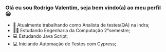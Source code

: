 ### Olá eu sou Rodrigo Valentim, seja bem vindo(a) ao meu perfil 😁


- 👜 Atualmente trabalhando como Analista de testes(QA) na indra;
- 👨‍🎓 Estudando Engenharia da Computação 2°semestre;
- 💻 Estudando Java Script;
- 💻 Iniciando Automação de Testes com Cypress;
